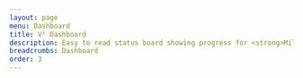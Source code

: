 ```yaml
---
layout: page
menu: Dashboard
title: V² Dashboard
description: Easy to read status board showing progress for <strong>Milestones</strong>, <strong>Sprints</strong>, <strong>Issues</strong> and <strong>Tasks</strong> with lots of easily configurable filters to narrow down the information. Good starting point to get involved.
breadcrumbs: Dashboard
order: 3
---
```

